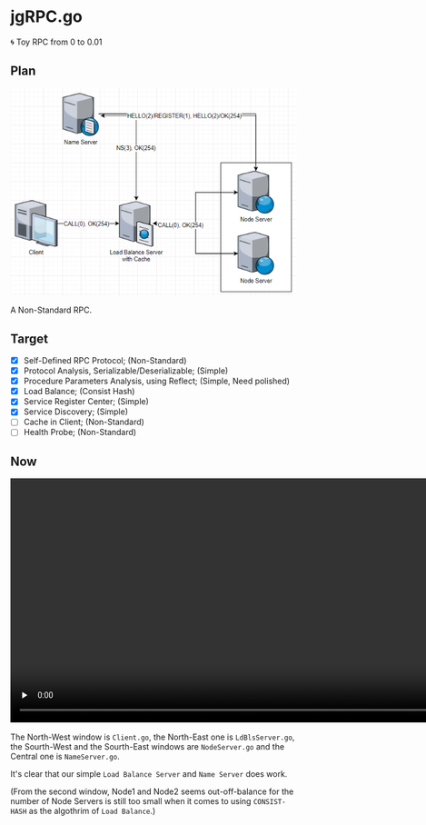 # jgRPC.go

:cyclone: Toy RPC from 0 to 0.01

## Plan

![target](README.assets/target.png)

A Non-Standard RPC.

## Target

* [x] Self-Defined RPC Protocol; (Non-Standard)
* [x] Protocol Analysis, Serializable/Deserializable; (Simple)
* [x] Procedure Parameters Analysis, using Reflect; (Simple, Need polished)
* [x] Load Balance; (Consist Hash)
* [x] Service Register Center; (Simple)
* [x] Service Discovery; (Simple)
* [ ] Cache in Client; (Non-Standard)
* [ ] Health Probe; (Non-Standard)

## Now

<video id="video" controls="" preload="none" poster="" width="860">
    <source id="mp4" src="https://skyleaworlder.github.io/2021/02/17/jgRPC/rpc.mp4">
</video>

The North-West window is `Client.go`, the North-East one is `LdBlsServer.go`, the Sourth-West and the Sourth-East windows are `NodeServer.go` and the Central one is `NameServer.go`.

It's clear that our simple `Load Balance Server` and `Name Server` does work.

(From the second window, Node1 and Node2 seems out-off-balance for the number of Node Servers is still too small when it comes to using `CONSIST-HASH` as the algothrim of `Load Balance`.)

